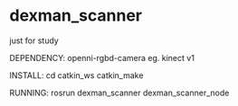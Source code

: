 # dexman_scanner
just for study  


DEPENDENCY: openni-rgbd-camera eg. kinect v1

INSTALL: cd catkin_ws catkin_make

RUNNING: rosrun dexman_scanner dexman_scanner_node
